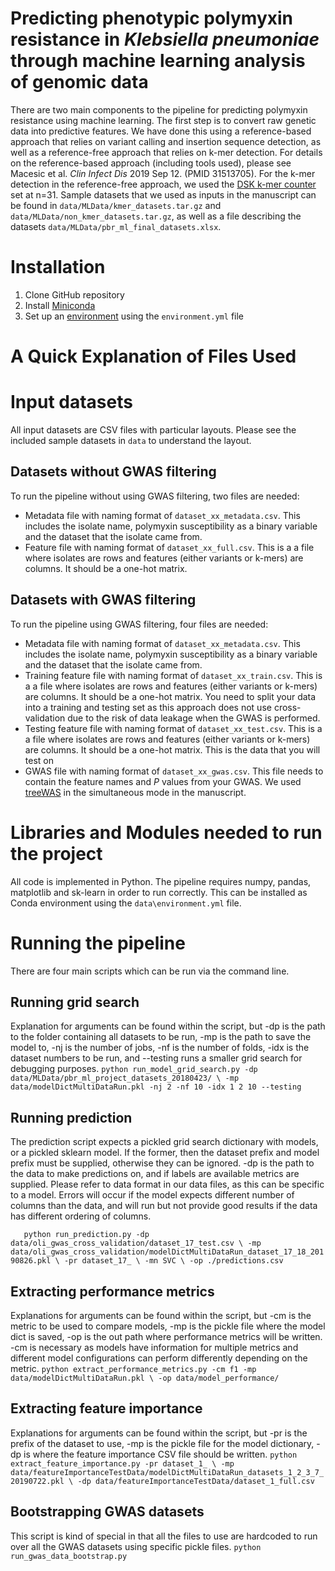 # Predicting phenotypic polymyxin resistance in *Klebsiella pneumoniae* through machine learning analysis of genomic data

There are two main components to the pipeline for predicting polymyxin resistance using machine learning. The first step is to convert raw genetic data into predictive features. We have done this using a reference-based approach that relies on variant calling and insertion sequence detection, as well as a reference-free approach that relies on k-mer detection. For details on the reference-based approach (including tools used), please see Macesic et al. *Clin Infect Dis* 2019 Sep 12. (PMID 31513705). For the k-mer detection in the reference-free approach, we used the [DSK k-mer counter](https://github.com/GATB/dsk) set at n=31. Sample datasets that we used as inputs in the manuscript can be found in `data/MLData/kmer_datasets.tar.gz` and `data/MLData/non_kmer_datasets.tar.gz`, as well as a file describing the datasets `data/MLData/pbr_ml_final_datasets.xlsx`.

# Installation

1. Clone GitHub repository
2. Install [Miniconda](https://docs.conda.io/projects/conda/en/latest/user-guide/index.html)
3. Set up an [environment](https://docs.conda.io/projects/conda/en/latest/user-guide/tasks/manage-environments.html#creating-an-environment-from-an-environment-yml-file) using the `environment.yml` file


# A Quick Explanation of Files Used


# Input datasets
All input datasets are CSV files with particular layouts. Please see the included sample datasets in `data` to understand the layout.

## Datasets without GWAS filtering
To run the pipeline without using GWAS filtering, two files are needed:
- Metadata file with naming format of `dataset_xx_metadata.csv`. This includes the isolate name, polymyxin susceptibility as a binary variable and the dataset that the isolate came from.
- Feature file with naming format of `dataset_xx_full.csv`. This is a a file where isolates are rows and features (either variants or k-mers) are columns. It should be a one-hot matrix.

## Datasets with GWAS filtering
To run the pipeline using GWAS filtering, four files are needed:
- Metadata file with naming format of `dataset_xx_metadata.csv`. This includes the isolate name, polymyxin susceptibility as a binary variable and the dataset that the isolate came from.
- Training feature file with naming format of `dataset_xx_train.csv`. This is a a file where isolates are rows and features (either variants or k-mers) are columns. It should be a one-hot matrix. You need to split your data into a training and testing set as this approach does not use cross-validation due to the risk of data leakage when the GWAS is performed.
- Testing feature file with naming format of `dataset_xx_test.csv`. This is a a file where isolates are rows and features (either variants or k-mers) are columns. It should be a one-hot matrix. This is the data that you will test on
- GWAS file with naming format of `dataset_xx_gwas.csv`. This file needs to contain the feature names and *P* values from your GWAS. We used [treeWAS](https://github.com/caitiecollins/treeWAS) in the simultaneous mode in the manuscript.

# Libraries and Modules needed to run the project
All code is implemented in Python. The pipeline requires numpy, pandas, matplotlib and sk-learn in order to run correctly.
This can be installed as Conda environment using the `data\environment.yml` file.

# Running the pipeline
There are four main scripts which can be run via the command line.

## Running grid search
Explanation for arguments can be found within the script, but -dp is the path to the folder containing all datasets to be run, -mp is the path to save the model to, -nj is the number of jobs, -nf is the number of folds, -idx is the dataset numbers to be run, and --testing runs a smaller grid search for debugging purposes.
`python run_model_grid_search.py -dp data/MLData/pbr_ml_project_datasets_20180423/ \
-mp data/modelDictMultiDataRun.pkl -nj 2 -nf 10 -idx 1 2 10 --testing`

## Running prediction 
The prediction script expects a pickled grid search dictionary with models, or a pickled sklearn model. If the former, then the dataset prefix and model prefix must be supplied, otherwise they can be ignored. -dp is the path to the data to make predictions on, and if labels are available metrics are supplied. Please refer to data format in our data files, as this can be specific to a model. Errors will occur if the model expects different number of columns than the data, and will run but not provide good results if the data has different ordering of columns.

`	python run_prediction.py -dp data/oli_gwas_cross_validation/dataset_17_test.csv \
	 -mp data/oli_gwas_cross_validation/modelDictMultiDataRun_dataset_17_18_20190826.pkl \
	 -pr dataset_17_ \
	 -mn SVC \
	 -op ./predictions.csv`

## Extracting performance metrics
Explanations for arguments can be found within the script, but -cm is the metric to be used to compare models, -mp is the pickle file where the model dict is saved, -op is the out path where performance metrics will be written. -cm is necessary as models have information for multiple metrics and different model configurations can perform differently depending on the metric.
`python extract_performance_metrics.py -cm f1 -mp data/modelDictMultiDataRun.pkl \
-op data/model_performance/`

## Extracting feature importance
Explanations for arguments can be found within the script, but -pr is the prefix of the dataset to use, -mp is the pickle file for the model dictionary, -dp is where the feature importance CSV file should be written.
`python extract_feature_importance.py -pr dataset_1_ \
-mp data/featureImportanceTestData/modelDictMultiDataRun_datasets_1_2_3_7_20190722.pkl \
-dp data/featureImportanceTestData/dataset_1_full.csv`

## Bootstrapping GWAS datasets
This script is kind of special in that all the files to use are hardcoded to run over all the GWAS datasets using specific pickle files.
`python run_gwas_data_bootstrap.py`
